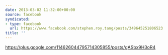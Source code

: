 ```yaml
---
date: 2013-03-02 11:32:00+00:00
source: facebook
syndicated:
- type: facebook
  url: https://www.facebook.com/stephen.roy.tang/posts/349645251806523
title: ''
---
```


https://plus.google.com/114626044795714305855/posts/gASbx9H3oR4